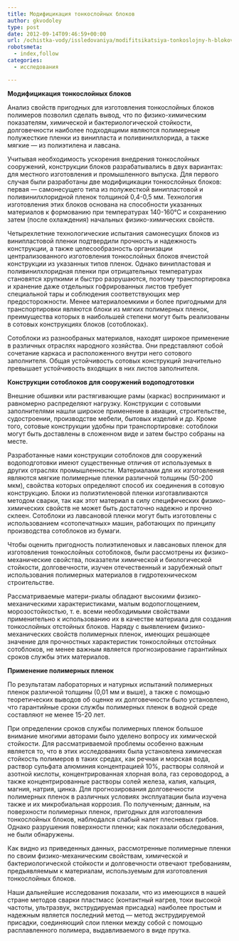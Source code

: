 ```yaml
---
title: Модифицикация тонкослойных блоков
author: gkvodoley
type: post
date: 2012-09-14T09:46:59+00:00
url: /ochistka-vody/issledovaniya/modifitsikatsiya-tonkoslojny-h-blokov.html
robotsmeta:
  - index,follow
categories:
  - исследования

---
```

 **Модифицикация тонкослойных блоков** 
  
Анализ свойств пригодных для изготовления тонкослойных блоков полимеров позволил сделать вывод, что по физико-химическим показателям, химической и бактериологической стойкости, долговечности наиболее подходящими являются полимерные полужесткие пленки из винипласта и поливинилхлорида, а также мягкие &#8212; из полиэтилена и лавсана.
  
Учитывая необходимость ускорения внедрения тонкослойных сооружений, конструкции блоков разрабатывались в двух вариантах: для местного изготовления и промышленного выпуска. Для первого случая были разработаны две модифицикации тонкослойных блоков: первая &#8212; самонесущего типа из полужесткой винипластовой и поливинилхлоридной пленок толщиной 0,4-0,5 мм. Технология изготовления этих блоков основана на способности указанных материалов к формованию при температурах 140-160°С и сохранению затем (после охлаждения) начальных физико-химических свойств.
  
Четырехлетние технологические испытания самонесущих блоков из винипластовой пленки подтвердили прочность и надежность конструкции, а также целесообразность организации централизованного изготовления тонкослойных блоков ячеистой конструкции из указанных типов пленок. Однако винипластовая и поливинилхлоридная пленки при отрицательных температурах становятся хрупкими и быстро разрушаются, поэтому транспортировка и хранение даже отдельных гофрированных листов требует специальной тары и соблюдения соответствующих мер предосторожности. Менее материалоемкими и более пригодными для транспортировки являются блоки из мягких полимерных пленок, преимущества которых в наибольшей степени могут быть реализованы в сотовых конструкциях блоков (сотоблоках).
  
Сотоблоки из разнообраных материалов, находят широкое применение в различных отраслях народного хозяйства. Они представляют собой сочетание каркаса и расположенного внутри него сотового заполнителя. Общая устойчивость сотовых конструкций значительно превышает устойчивость входящих в них листов заполнителя.
  
 **Конструкции сотоблоков для сооружений водоподготовки** 
  
Внешние обшивки или растягивающие рамы (каркас) воспринимают и равномерно распределяют нагрузку. Конструкции с сотовыми заполнителями нашли широкое применение в авиации, строительстве, судостроении, производстве мебели, бытовых изделий и др. Кроме того, сотовые конструкции удобны при транспортировке: сотоблоки могут быть доставлены в сложенном виде и затем быстро собраны на месте.
  
Разработанные нами конструкции сотоблоков для сооружений водоподготовки имеют существенные отличия от используемых в других отраслях промышленности. Материалами для их изготовления являются мягкие полимерные пленки различной толщины (50-200 мкм), свойства которых определяют способ их соединения в сотовую конструкцию. Блоки из полиэтиленовой пленки изготавливаются методом сварки, так как этот материал в силу специфических физико-химических свойств не может быть достаточно надежно и прочно склеен. Сотоблоки из лавсановой пленки могут быть изготовлены с использованием «сотопечатных» машин, работающих по принципу производства сотоблоков из бумаги.
  
Чтобы оценить пригодность полиэтиленовых и лавсановых пленок для изготовления тонкослойных сотоблоков, были рассмотрены их физико-механические свойства, показатели химической и биологической стойкости, долговечности, изучен отечественный и зарубежный опыт использования полимерных материалов в гидротехническом строительстве.
  
Рассматриваемые матери-риалы обладают высокими физико-механическими характеристиками, малым водопоглощением, морозостойкостью, т. е. всеми необходимыми свойствами применительно к использованию их в качестве материала для создания тонкослойных отстойных блоков. Наряду с выявлением физико-механических свойств полимерных пленок, имеющих решающее значение для прочностных характеристик тонкослойных отстойных сотоблоков, не менее важным является прогнозирование гарантийных сроков службы этих материалов.
  
**Применение полимерных пленок**
  
По результатам лабораторных и натурных испытаний полимерных пленок различной толщины (0,01 мм и выше), а также с помощью теоретических выводов об оценке их долговечности было установлено, что гарантийные сроки службы полимерных пленок в водной среде составляют не менее 15-20 лет.
  
При определении сроков службы полимерных пленок большое внимание многими авторами было уделено вопросу их химической стойкости. Для рассматриваемой проблемы особенно важным является то, что в этих исследованиях была установлена химическая стойкость полимеров в таких средах, как речная и морская вода, раствор сульфата алюминия концентрацией 10%, растворы соляной и азотной кислоты, концентрированная хлорная вола, газ сероводород, а также концентрированные растворы солей железа, калия, кальция, магния, натрия, цинка. Для прогнозирования долговечности полимерных пленок в различных условиях эксплуатации была изучена также и их микробиальная коррозия. По полученным; данным, на поверхности полимерных пленок, пригодных для изготовления тонкослойных блоков, наблюдался слабый налет плесневых грибов. Однако разрушения поверхности пленки; как показали обследования, не были обнаружены.
  
Как видно из приведенных данных, рассмотренные полимерные пленки по своим физико-механическим свойствам, химической и бактериологической стойкости и долговечности отвечают требованиям, предъявляемым к материалам, используемым для изготовления тонкослойных блоков.
  
Наши дальнейшие исследования показали, что из имеющихся в нашей стране методов сварки пластмасс (контактный нагрев, токи высокой частоты, ультразвук, экструдируемая присадка) наиболее простым и надежным является последний метод &#8212; метод экструдируемой присадки, соединяющий слои пленки между собой с помощью расплавленного полимера, выдавливаемого в виде прутка.